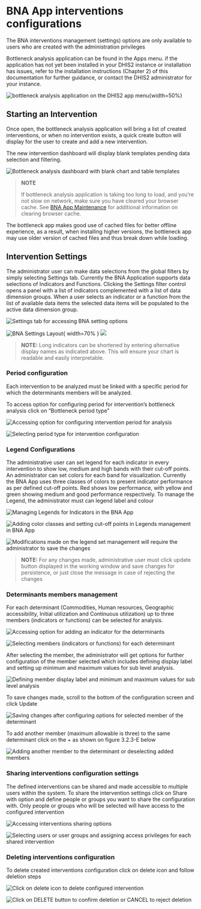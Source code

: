 # BNA App interventions configurations

The BNA interventions management (settings) options are only available to users who are created with the administration privileges

Bottleneck analysis application can be found in the Apps menu. if the
application has not yet been installed in your DHIS2 instance or
installation has issues, refer to the installation instructions (Chapter
2) of this documentation for further guidance, or contact the
DHIS2 administrator for your instance.

![bottleneck analysis application on the DHIS2 app menu](resources/images/image34.png){width=50%}

## Starting an Intervention

Once open, the bottleneck analysis application will bring a list of
created interventions, or when no intervention exists, a quick create
button will display for the user to create and add a new intervention.

The new intervention dashboard will display blank templates pending data
selection and filtering.                        

![Bottleneck analysis dashboard with blank chart and table templates](resources/images/image003.png)

> **NOTE**
>
> If bottleneck analysis application is taking
too long to load, and you’re not slow on network, make sure you have
cleared your browser cache. See [BNA App Maintenance](#bna-app-maintenance) for
additional information on clearing browser cache.

The bottleneck app makes good use of cached files for better offline
experience, as a result, when installing higher versions, the bottleneck
app may use older version of cached files and thus break down while
loading.

## Intervention Settings
The administrator user can make data selections from the global filters by simply selecting Settings tab. Currently the  BNA Application supports data selections of Indicators and Functions. Clicking the Settings filter control opens a panel with a list of indicators complemented with a list of data dimension groups. When a user selects an indicator or a function from the list of available data items the selected data items will be populated to the active data dimension group.

![Settings tab for accessing BNA setting options](resources/images/image_set.png)

![BNA  Settings Layout](resources/images/image004.png){ width=70% } ![](resources/images/image43.png)

> **NOTE:**
> Long indicators can be shortened by entering alternative display names as indicated above. This will ensure your chart is readable and easily interpretable.

### Period configuration

Each intervention to be analyzed must be linked with a specific period for which the determinants members will be analyzed.

To access option for configuring period for intervention’s bottleneck analysis click on “Bottleneck period type”

![Accessing option for configuring intervention period for analysis](resources/images/image_p.png)

![Selecting period type for intervention configuration](resources/images/image_t.png)

### Legend Configurations

The administrative user can set legend for each indicator in every intervention to show low, medium and high bands with their cut-off points. An administrator can set colors for each band for visualization. Currently the BNA App uses three classes of colors to present indicator performance as per defined cut-off points. Red shows low performance, with yellow and green showing medium and good performance respectively. To manage the Legend, the administrator must can legend label and colour

![Managing Legends for Indicators in the BNA App](resources/images/image_l1.png)

![Adding color classes and  setting cut-off points in Legends management in BNA App ](resources/images/image_l2.png)

![Modifications made on the legend set management will require the  administrator to save the changes ](resources/images/image_l3.png)

> **NOTE:**
> For any changes made, administrative user must click update button displayed in the working window and save changes for persistence, or just close the message in case of rejecting the changes

### Determinants members management

For each determinant (Commodities, Human resources, Geographic accessibility, Initial utilization and Continuous utilization) up to three members (indicators or functions) can be selected for analysis.

![Accessing option for adding an indicator for the determinants](resources/images/image_d1.png)


![Selecting members (indicators or functions) for each determinant](resources/images/image_d2.png)

After selecting the member, the administrator will get options for further configuration of the member selected which includes defining display label and setting up minimum and maximum values for sub level analysis.

![Defining member display label and minimum and maximum values for sub level analysis](resources/images/image_d3.png)

To save changes made, scroll to the bottom of the configuration screen and click Update

![Saving changes after configuring options for selected member of the determinant](resources/images/image_d4.png)

To add another member (maximum allowable is three) to the same determinant click on the + as shown on figure 3.2.3-E below

![Adding another member to the determinant or deselecting added members](resources/images/image_d5.png)

### Sharing interventions configuration settings

The defined interventions can be shared and made accessible to multiple users within the system. To share the intervention settings click on Share with option and define people or groups you want to share the configuration with. Only people or groups who will be selected will have access to the configured intervention

![Accessing interventions sharing options](resources/images/image_s1.png)

![Selecting users or user groups and assigning access privileges for each shared intervention](resources/images/image_s2.png)

### Deleting interventions configuration

To delete created interventions configuration click on delete icon and follow deletion steps

![Click on delete icon to delete configured intervention](resources/images/image_s3.png)

![Click on DELETE button to confirm deletion or CANCEL to reject deletion](resources/images/image_s4.png)
